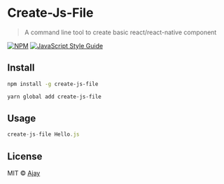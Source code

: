 # Create-Js-File

> A command line tool to create basic react/react-native component

[![NPM](https://img.shields.io/npm/v/create-js-file.svg)](https://www.npmjs.com/package/create-js-file) [![JavaScript Style Guide](https://img.shields.io/badge/code_style-standard-brightgreen.svg)](https://standardjs.com)

## Install

```bash
npm install -g create-js-file
```

```bash
yarn global add create-js-file
```

## Usage

```js
create-js-file Hello.js
```

## License

MIT © [Ajay](LICENSE)
